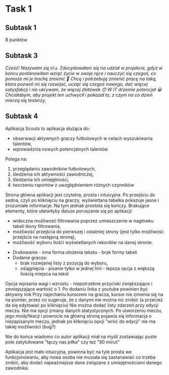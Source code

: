 # Task 1
## Subtask 1
8 punktów
## Subtask 3
*Cześć! Nazywam się ``Ola``. Zdecydowałam się na udział w projekcie, gdyż w końcu postanowiłam wziąć życie w swoje ręce i nauczyć się czegoś, co pomoże mi je trochę zmienić 🙂 Chcę i potrzebuję zmienić pracę na taką, która pozwoli mi się rozwijać, ucząc się czegoś nowego, dać więcej satysfakcji i nie ukrywam, że więcej złotówek 🙃 W IT drzemie potencjał 😀 Chciałabym, aby projekt ten uchwycił i pokazał to, z czym na co dzień mierzą się testerzy.*
## Subtask 4
Aplikacja Scouts to aplikacja służąca do:
* obserwacji aktywnych graczy futbolowych w celach wyszukiwania talentów,
* wprowadznia nowych potencjalnych talentów

Polega na:

1. przeglądaniu zawodników futbolowych,
2. śledzenia ich aktywności zawodniczej,
3. śledzenia ich umiejętności,
4. tworzeniu raportów z uwzględnieniem różnych czynników

Strona główna aplikacji jest czytelna, prosta i intuicyjna. Po przejściu do sedna, czyli po kliknięciu na graczy, wyświetlana tabelka pokazuje jasne i zrozumiałe informacje. Na tym jednak prostota się kończy. Brakujące elementy, które ułatwiłyby dalsze poruszanie się po aplikacji:

* widoczna możliwość filtrowania poprzez umieszczenie w nagłówku tabeli ikony filtrowania,
* możliwość przejścia do pierwszej i ostatniej strony (jest tylko możliwość przejścia na następną stronę),
* możliwość wyboru ilośći wyświetlanych rekordów na danej stronie.

- Drukowanie - inna forma ułożenia tekstu - brak formy tabeli
- Dodanie gracza:
  - brak rozwijanej listy z pozycją do wyboru,
  - ośiągnięcia - pisanie tylko w jednej linii - lepsza opcja z większą ilością miejsca na tekst

Opcja wpisania wagi i wzrostu - niepotrzebne przyciski zwiększające i zmniejszające wartość o 1.
Po dodaniu linka z youtube powinien być aktywny link
Przy najechaniu kursorem na gracza, kursor nie zmienia się na na pointer, przez co sugeruje, że z danymi nie można nic zrobić (a przecież da się edytować po kliknięciu)
Nie można dodać listy zdarzeń przy edycji meczu.
Nie ma opcji zmiany danych statystycznych.
Po utworzeniu meczu, jego modyfikacji i powrocie na główną stronę pojawia się informacja o niezapisanym meczu, jednak po kliknięciu opcji "wróć do edycji" nie ma takiej możliwości (bug?)

Nie do końca wiadomo co autor aplikacji miał na myśli zostawiając puste pole zatytułowane "łączy nas piłka" czy też "90 minut"


Aplikacja jest mało intuicyjna, powinna być na tyle prosta we funkcjonowaniu, aby nowa osoba nie musiała się zastanawiać co trzeba zrobić, aby dodać najważniejsze dane związane z umiejętnościami danego zawodnika.

